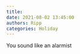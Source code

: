 ```yaml
---
title: 
date: 2021-08-02 13:45:00
authors: Ripp
categories: Holiday
---
```


 You sound like an alarmist